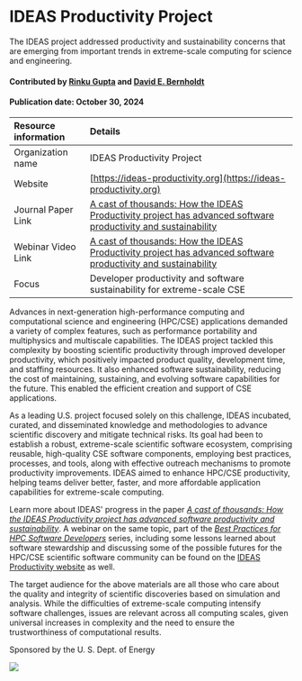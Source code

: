# IDEAS Productivity Project
<!-- deck text start --> 
The IDEAS project addressed productivity and sustainability concerns that are emerging from important trends in extreme-scale computing for science and engineering.
<!-- deck text end --> 

#### Contributed by [Rinku Gupta](http://github.com/rinkug) and [David E. Bernholdt](http://github.com/bernhold) 
#### Publication date: October 30, 2024

Resource information | Details 
:--- | :--- 
Organization name  | IDEAS  Productivity Project
Website  | [https://ideas-productivity.org](https://ideas-productivity.org)
Journal Paper Link| [A cast of thousands: How the IDEAS Productivity project has advanced software productivity and sustainability](https://doi.org/10.1109/MCSE.2024.3383799)
Webinar Video Link | [A cast of thousands: How the IDEAS Productivity project has advanced software productivity and sustainability](https://ideas-productivity.org/events/hpcbp-080-ideas)
Focus | Developer productivity and software sustainability for extreme-scale CSE

Advances in next-generation high-performance computing and computational science and engineering (HPC/CSE) applications demanded a variety of complex features, such as performance portability and multiphysics and multiscale capabilities. 
The IDEAS project tackled this complexity by boosting scientific productivity through improved developer productivity, which positively impacted product quality, development time, and staffing resources. 
It also enhanced software sustainability, reducing the cost of maintaining, sustaining, and evolving software capabilities for the future. 
This enabled the efficient creation and support of CSE applications.

As a leading U.S. project focused solely on this challenge, IDEAS incubated, curated, and disseminated knowledge and methodologies to advance scientific discovery and mitigate technical risks. 
Its goal had been to establish a robust, extreme-scale scientific software ecosystem, comprising reusable, high-quality CSE software components, employing best practices, processes, and tools, along with effective outreach mechanisms to promote productivity improvements. 
IDEAS aimed to enhance HPC/CSE productivity, helping teams deliver better, faster, and more affordable application capabilities for extreme-scale computing.

Learn more about IDEAS' progress in the paper *[A cast of thousands: How the IDEAS Productivity project has advanced software productivity and sustainability](https://doi.org/10.1109/MCSE.2024.3383799)*. 
A webinar on the same topic, part of the *[Best Practices for HPC Software Developers](https://ideas-productivity.org/resources/series/hpc-best-practices-webinars/)* series, including some lessons learned about software stewardship and discussing some of the possible futures for the HPC/CSE scientific software community can be found on the [IDEAS Productivity website](https://ideas-productivity.org/events/hpcbp-080-ideas) as well.

The target audience for the above materials are all those who care about the quality and integrity of scientific discoveries based on simulation and analysis. 
While the difficulties of extreme-scale computing intensify software challenges, issues are relevant across all computing scales, given universal increases in complexity and the need to ensure the trustworthiness of computational results.


Sponsored by the U. S. Dept. of Energy

<img src='../images/IDEAS_logo_small.png' class='logo' />


<!---
Publish: yes
Topics: Projects and organizations
Pinned: no
RSS update: 2020-02-13
--->
